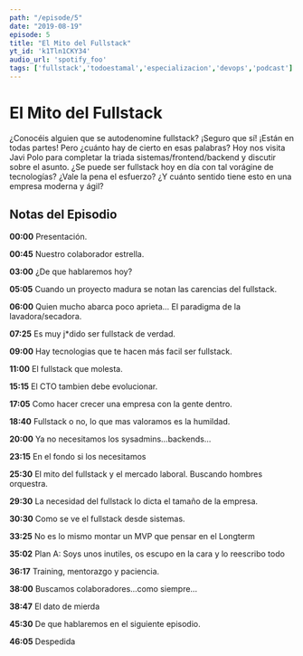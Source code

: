 ```yaml
---
path: "/episode/5"
date: "2019-08-19"
episode: 5
title: "El Mito del Fullstack"
yt_id: 'k1Tln1CKY34'
audio_url: 'spotify_foo'
tags: ['fullstack','todoestamal','especializacion','devops','podcast']
---
```

# El Mito del Fullstack

¿Conocéis alguien que se autodenomine fullstack? ¡Seguro que sí! ¡Están en todas partes! Pero ¿cuánto hay de cierto en esas palabras? Hoy nos visita Javi Polo para completar la triada sistemas/frontend/backend y discutir sobre el asunto. ¿Se puede ser fullstack hoy en día con tal vorágine de tecnologías? ¿Vale la pena el esfuerzo? ¿Y cuánto sentido tiene esto en una empresa moderna y ágil?

## Notas del Episodio

**00:00** Presentación.

**00:45** Nuestro colaborador estrella.

**03:00** ¿De que hablaremos hoy?

**05:05** Cuando un proyecto madura se notan las carencias del fullstack.

**06:00** Quien mucho abarca poco aprieta... El paradigma de la lavadora/secadora.

**07:25** Es muy j*dido ser fullstack de verdad.

**09:00** Hay tecnologias que te hacen más facil ser fullstack.

**11:00** El fullstack que molesta.

**15:15** El CTO tambien debe evolucionar.

**17:05** Como hacer crecer una empresa con la gente dentro.

**18:40** Fullstack o no, lo que mas valoramos es la humildad.

**20:00** Ya no necesitamos los sysadmins...backends...

**23:15** En el fondo si los necesitamos

**25:30** El mito del fullstack y el mercado laboral. Buscando hombres orquestra.

**29:30** La necesidad del fullstack lo dicta el tamaño de la empresa.

**30:30** Como se ve el fullstack desde sistemas.

**33:25** No es lo mismo montar un MVP que pensar en el Longterm

**35:02** Plan A: Soys unos inutiles, os escupo en la cara y lo reescribo todo

**36:17** Training, mentorazgo y paciencia.

**38:00** Buscamos colaboradores...como siempre...

**38:47** El dato de mierda

**45:30** De que hablaremos en el siguiente episodio.

**46:05** Despedida



